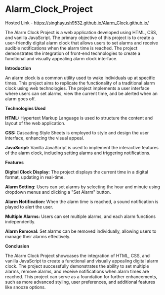 # Alarm_Clock_Project

Hosted Link - https://singhayush9532.github.io/Alarm_Clock.github.io/

The Alarm Clock Project is a web application developed using HTML, CSS, and vanilla JavaScript. The primary objective of this project is to create a user-friendly digital alarm clock that allows users to set alarms and receive audible notifications when the alarm time is reached. The project demonstrates the integration of front-end technologies to create a functional and visually appealing alarm clock interface.

**Introduction**

An alarm clock is a common utility used to wake individuals up at specific times. This project aims to replicate the functionality of a traditional alarm clock using web technologies. The project implements a user interface where users can set alarms, view the current time, and be alerted when an alarm goes off.

**Technologies Used**

**HTML:** Hypertext Markup Language is used to structure the content and layout of the web application.

**CSS:** Cascading Style Sheets is employed to style and design the user interface, enhancing the visual appeal.

**JavaScript:** Vanilla JavaScript is used to implement the interactive features of the alarm clock, including setting alarms and triggering notifications.

**Features**

**Digital Clock Display:** The project displays the current time in a digital format, updating in real-time.

**Alarm Setting:** Users can set alarms by selecting the hour and minute using dropdown menus and clicking a "Set Alarm" button.

**Alarm Notification:** When the alarm time is reached, a sound notification is played to alert the user.

**Multiple Alarms:** Users can set multiple alarms, and each alarm functions independently.

**Alarm Removal:** Set alarms can be removed individually, allowing users to manage their alarms effectively.

**Conclusion**

The Alarm Clock Project showcases the integration of HTML, CSS, and vanilla JavaScript to create a functional and visually appealing digital alarm clock. The project successfully demonstrates the ability to set multiple alarms, remove alarms, and receive notifications when alarm times are reached. This project can serve as a foundation for further enhancements, such as more advanced styling, user preferences, and additional features like snooze options.
